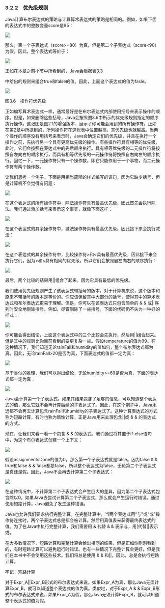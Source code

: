    

### 3.2.2　优先级规则

Java计算布尔表达式的策略与计算算术表达式的策略是相同的。例如，如果下面的表达式中的整数变量score是95：

![](../Images/image09865.gif)

那么，第一个子表达式（score>=80）为真，但是第二个子表达式（score<90）为假。因此，整个表达式等价于：

![](../Images/image09866.gif)

正如在本章之前小节中所看到的，Java会根据表3.3

中给出的规则来组合true和false的值。因此，上面这个表达式的值为fasle。

![](0-Assets/Epubook/程序员编程语言经典合集（计算机科学丛书5册套装），javapython编程语言含经典教材龙书《编译原理》%20(Bruce%20Eckel%20%20Alfred%20V.%20Aho%20%20Monica%20S.%20Lam%20etc.)%20(Z-Library)/images/image09867.jpeg)

图3.6　操作符优先级

正如编写算术表达式一样，通常最好是在布尔表达式内部使用括号来表示操作的顺序。但是，如果删除这些括号，Java会按照图3.6中所示的优先级规则指定的顺序执行操作。这张图是图2.1的增强版本，展示了你可能会用到的所有操作符。正如在第2章中所提到的，所列操作符在这张表中位置越高，其优先级也就越高。当两个操作的顺序没有用括号来表示时，Java会确定它们的优先级，并且在执行一个操作之前，先执行另一个具有更高优先级的操作。有些操作符具有相等的优先级，此时，它们会按照在表达式中的先后顺序执行。具有相等优先级的二元操作符将按照自左向右的顺序执行，而具有相等优先级的一元操作符将按照自右向左的顺序执行。回忆一下，一元操作符只有一个操作数，即它只能作用于一个事物，而二元操作符有两个操作数。

让我们思考一个例子。下面是用相当简陋的样式编写的语句，因为它缺少括号，但是计算机不会觉得有问题：

![](../Images/image09868.gif)

在这个表达式的所有操作符中，除法操作符具有最高优先级，因此首先会执行除法。我们通过添加括号来表示这个事实，就像下面这样：

![](../Images/image09869.gif)

在这个表达式的其余操作符中，减法操作符具有最高优先级，因此接下来会执行减法：

![](../Images/image09870.gif)

在这个表达式的其余操作符中，比较操作符>和<具有最高优先级，因此接下来会执行它们。因为>和<具有相同的优先级，所以它们会按照自左向右的顺序执行：

![](0-Assets/Epubook/程序员编程语言经典合集（计算机科学丛书5册套装），javapython编程语言含经典教材龙书《编译原理》%20(Bruce%20Eckel%20%20Alfred%20V.%20Aho%20%20Monica%20S.%20Lam%20etc.)%20(Z-Library)/images/image09871.jpeg)

最后，两个比较的结果用||组合了起来，因为它具有最低的优先级。

我们使用优先级规则产生了该表达式带括号的版本。对于计算机来说，这个版本和原来不带括号的版本是等价的。你应该保留其中大部分的括号，使得其中的算术表达式和布尔表达式更易于理解。但是，你可以在该表达式只包含简单的 & & 或||序列时安全地删除括号。例如，尽管删除了一些括号，下面的代码仍不失为一种好的样式：

![](../Images/image09872.gif)

你可能会得出结论，上面这个表达式中的三个比较会先执行，然后用||组合起来。但是其中的规则比你目前看到的要更复杂一些。假设temperature的值为99。在这种情况下，我们知道无论rainFall和humidity的值如何，整个布尔表达式都为真。因此，无论rainFall>20是否为真，下面表达式的值都一定为真：

![](../Images/image09873.gif)

基于类似的推理，我们可以得出结论，无论humidity>=60是否为真，下面的表达式都一定为真：

![](../Images/image09874.gif)

Java会计算第一个子表达式，如果其结果包含了足够的信息，可以知道整个表达式的值，那么它就不会再计算后续的子表达式了。因此，在这个例子中，Java永远都不会再去计算包含rainFall和humidity的子表达式了。这种计算表达式的方式称为短路计算，有时也称为惰性计算，正是Java用来处理包含||或 & & 的表达式的方式。

现在，让我们来看一看一个包含 & & 的表达式。我们通过将其置于if-else语句中，为这个布尔表达式创建一个上下文：

![](0-Assets/Epubook/程序员编程语言经典合集（计算机科学丛书5册套装），javapython编程语言含经典教材龙书《编译原理》%20(Bruce%20Eckel%20%20Alfred%20V.%20Aho%20%20Monica%20S.%20Lam%20etc.)%20(Z-Library)/images/image09875.jpeg)

假设assignmentsDone的值为0。那么第一个子表达式就是false。因为false & & true和false & & false都是false，所以整个表达式为false，无论第二个子表达式是真还是假。因此，Java不会再去计算第二个子表达式：

![](../Images/image09876.gif)

在这种情况中，不计算第二个子表达式会产生巨大的差异，因为第二个子表达式包含除以0。如果Java去尝试计算第二个子表达式，那么就会产生运行时错误。通过使用短路计算，Java避免了发生这种错误。

Java也允许我们要求执行完整计算。在完整计算中，当两个表达式用“与”或“或”操作符连接时，两个子表达式总是都会被计算，然后用真值表来获得最终表达式的值。为了在Java中执行完整计算，我们需要用 & 代替 & & 表示与，用|代替||表示或。

在大多数情况下，短路计算和完整计算会给出相同的结果，但是正如你刚刚看到的，有时短路计算可以避免运行时错误。也有一些情况下完整计算会更好，但是我们在本书中不会使用这些技术。我们将总是使用 & & 和||，因此，总是会执行短路计算。

牢记：短路计算

对于Expr_A||Expr_B形式的布尔表达式来说，如果Expr_A为真，那么Java无须计算Expr_B，就可以知道整个表达式的值为真。类似地，对于Expr_A & & Expr_B形式的布尔表达式来说，如果Expr_A为假，那么Java无须计算Expr_B，就可以知道整个表达式的值为假。